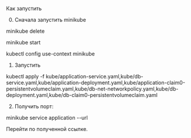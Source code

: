 Как запустить

0. Сначала запустить minikube

minikube delete

minikube start

kubectl config use-context minikube

1. Запустить

kubectl apply -f kube/application-service.yaml,kube/db-service.yaml,kube/application-deployment.yaml,kube/application-claim0-persistentvolumeclaim.yaml,kube/db-net-networkpolicy.yaml,kube/db-deployment.yaml,kube/db-claim0-persistentvolumeclaim.yaml

2. Получить порт:

minikube service application --url

Перейти по полученной ссылке.
